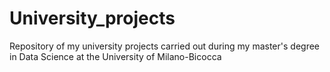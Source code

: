 # University_projects
Repository of my university projects carried out during my master's degree in Data Science at the University of Milano-Bicocca
